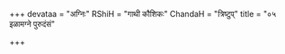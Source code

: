 +++
devataa = "अग्निः"
RShiH = "गाथी कौशिकः"
ChandaH = "त्रिष्टुप्"
title = "०५ इळामग्ने पुरुदंसं"

+++
